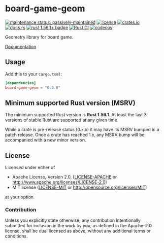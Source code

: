 # board-game-geom

[![maintenance status: passively-maintained](https://img.shields.io/badge/maintenance-passively--maintained-yellowgreen.svg)](https://doc.rust-lang.org/cargo/reference/manifest.html#the-badges-section)
[![license](https://img.shields.io/crates/l/board-game-geom.svg)](#license)
[![crates.io](https://img.shields.io/crates/v/board-game-geom.svg)](https://crates.io/crates/board-game-geom)
[![docs.rs](https://img.shields.io/docsrs/board-game-geom/latest)](https://docs.rs/board-game-geom/latest/)
[![rust 1.56.1+ badge](https://img.shields.io/badge/rust-1.56.1+-93450a.svg)](https://doc.rust-lang.org/cargo/reference/manifest.html#the-rust-version-field)
[![Rust CI](https://github.com/gifnksm/board-game-geom/actions/workflows/rust-ci.yml/badge.svg)](https://github.com/gifnksm/board-game-geom/actions/workflows/rust-ci.yml)
[![codecov](https://codecov.io/gh/gifnksm/board-game-geom/branch/master/graph/badge.svg?token=bFNgEBUdSx)](https://codecov.io/gh/gifnksm/board-game-geom)

Geometry library for board game.

[Documentation](https://gifnksm.github.io/board-game-geom)

## Usage

Add this to your `Cargo.toml`:

```toml
[dependencies]
board-game-geom = "0.3.0"
```

## Minimum supported Rust version (MSRV)

The minimum supported Rust version is **Rust 1.56.1**.
At least the last 3 versions of stable Rust are supported at any given time.

While a crate is pre-release status (0.x.x) it may have its MSRV bumped in a patch release.
Once a crate has reached 1.x, any MSRV bump will be accompanied with a new minor version.

## License

Licensed under either of

* Apache License, Version 2.0, ([LICENSE-APACHE](LICENSE-APACHE) or <http://www.apache.org/licenses/LICENSE-2.0>)
* MIT license ([LICENSE-MIT](LICENSE-MIT) or <http://opensource.org/licenses/MIT>)

at your option.

### Contribution

Unless you explicitly state otherwise, any contribution intentionally
submitted for inclusion in the work by you, as defined in the Apache-2.0
license, shall be dual licensed as above, without any additional terms or
conditions.
